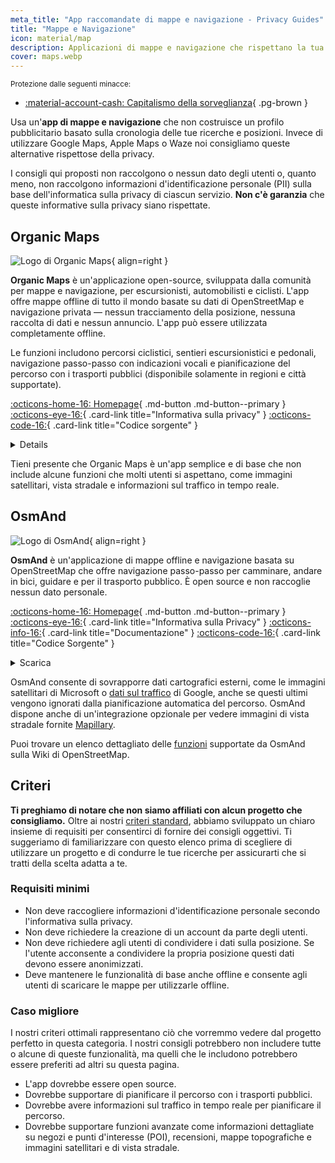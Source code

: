 ```yaml
---
meta_title: "App raccomandate di mappe e navigazione - Privacy Guides"
title: "Mappe e Navigazione"
icon: material/map
description: Applicazioni di mappe e navigazione che rispettano la tua privacy e non costruiscono un profilo pubblicitario basato sulle tue ricerche e posizioni.
cover: maps.webp
---
```


<small>Protezione dalle seguenti minacce:</small>

- [:material-account-cash: Capitalismo della sorveglianza](basics/common-threats.md#surveillance-as-a-business-model){ .pg-brown }

Usa un'**app di mappe e navigazione** che non costruisce un profilo pubblicitario basato sulla cronologia delle tue ricerche e posizioni. Invece di utilizzare Google Maps, Apple Maps o Waze noi consigliamo queste alternative rispettose della privacy.

I consigli qui proposti non raccolgono o nessun dato degli utenti o, quanto meno, non raccolgono informazioni d'identificazione personale (PII) sulla base dell'informatica sulla privacy di ciascun servizio. **Non c'è garanzia** che queste informative sulla privacy siano rispettate.

## Organic Maps

<div class="admonition recommendation" markdown>

![Logo di Organic Maps](assets/img/maps/organic-maps.svg){ align=right }

**Organic Maps** è un'applicazione open-source, sviluppata dalla comunità per mappe e navigazione, per escursionisti, automobilisti e ciclisti. L'app offre mappe offline di tutto il mondo basate su dati di OpenStreetMap e navigazione privata — nessun tracciamento della posizione, nessuna raccolta di dati e nessun annuncio. L'app può essere utilizzata completamente offline.

Le funzioni includono percorsi ciclistici, sentieri escursionistici e pedonali, navigazione passo-passo con indicazioni vocali e pianificazione del percorso con i trasporti pubblici (disponibile solamente in regioni e città supportate).

[:octicons-home-16: Homepage](https://organicmaps.app){ .md-button .md-button--primary }
[:octicons-eye-16:](https://organicmaps.app/privacy){ .card-link title="Informativa sulla privacy" }
[:octicons-code-16:](https://git.omaps.dev/organicmaps/organicmaps){ .card-link title="Codice sorgente" }

<details class="downloads" markdown><0>Scarica</0>

- [:simple-googleplay: Google Play](https://play.google.com/store/apps/details?id=app.organicmaps)
- [:simple-appstore: App Store](https://apps.apple.com/app/organic-maps/id1567437057)
- [:simple-forgejo: Forgejo](https://git.omaps.dev/organicmaps/organicmaps/releases)
- [:simple-linux: Linux](https://flathub.org/apps/app.organicmaps.desktop)

</details>

</div>

Tieni presente che Organic Maps è un'app semplice e di base che non include alcune funzioni che molti utenti si aspettano, come immagini satellitari, vista stradale e informazioni sul traffico in tempo reale.

## OsmAnd

<div class="admonition recommendation" markdown>

![Logo di OsmAnd](assets/img/maps/osmand.svg){ align=right }

**OsmAnd** è un'applicazione di mappe offline e navigazione basata su OpenStreetMap che offre navigazione passo-passo per camminare, andare in bici, guidare e per il trasporto pubblico. È open source e non raccoglie nessun dato personale.

[:octicons-home-16: Homepage](https://osmand.net){ .md-button .md-button--primary }
[:octicons-eye-16:](https://osmand.net/docs/legal/privacy-policy){ .card-link title="Informativa sulla Privacy" }
[:octicons-info-16:](https://osmand.net/docs/intro){ .card-link title="Documentazione" }
[:octicons-code-16:](https://github.com/osmandapp){ .card-link title="Codice Sorgente" }

<details class="downloads" markdown><summary>Scarica</summary>

- [:simple-googleplay: Google Play](https://play.google.com/store/apps/details?id=net.osmand)
- [:simple-android: Android](https://osmand.net/docs/versions/free-versions)
- [:simple-appstore: App Store](https://apps.apple.com/us/app/id934850257)

</details>

</div>

OsmAnd consente di sovrapporre dati cartografici esterni, come le immagini satellitari di Microsoft o [dati sul traffico](https://themm.net/public/osmand_traffic) di Google, anche  se questi ultimi vengono ignorati dalla pianificazione automatica del percorso. OsmAnd dispone anche di un'integrazione opzionale per vedere immagini di vista stradale fornite [Mapillary](https://mapillary.com).

Puoi trovare un elenco dettagliato delle [funzioni](https://wiki.openstreetmap.org/wiki/OsmAnd#Features) supportate da OsmAnd sulla Wiki di OpenStreetMap.

## Criteri

**Ti preghiamo di notare che non siamo affiliati con alcun progetto che consigliamo.** Oltre ai nostri [criteri standard](about/criteria.md), abbiamo sviluppato un chiaro insieme di requisiti per consentirci di fornire dei consigli oggettivi. Ti suggeriamo di familiarizzare con questo elenco prima di scegliere di utilizzare un progetto e di condurre le tue ricerche per assicurarti che si tratti della scelta adatta a te.

### Requisiti minimi

- Non deve raccogliere informazioni d'identificazione personale secondo l'informativa sulla privacy.
- Non deve richiedere la creazione di un account da parte degli utenti.
- Non deve richiedere agli utenti di condividere i dati sulla posizione. Se l'utente acconsente a condividere la propria posizione questi dati devono essere anonimizzati.
- Deve mantenere le funzionalità di base anche offline e consente agli utenti di scaricare le mappe per utilizzarle offline.

### Caso migliore

I nostri criteri ottimali rappresentano ciò che vorremmo vedere dal progetto perfetto in questa categoria. I nostri consigli potrebbero non includere tutte o alcune di queste funzionalità, ma quelli che le includono potrebbero essere preferiti ad altri su questa pagina.

- L'app dovrebbe essere open source.
- Dovrebbe supportare di pianificare il percorso con i trasporti pubblici.
- Dovrebbe avere informazioni sul traffico in tempo reale per pianificare il percorso.
- Dovrebbe supportare funzioni avanzate come informazioni dettagliate su negozi e punti d'interesse (POI), recensioni, mappe topografiche e immagini satellitari e di vista stradale.
